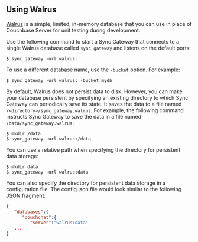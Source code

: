 ## Using Walrus

[Walrus](https://github.com/couchbaselabs/walrus) is a simple, limited, in-memory database that you can use in place of Couchbase Server for unit testing during development.

Use the following command to start a Sync Gateway that connects to a single Walrus database called `sync_gateway` and listens on the default ports:

```
$ sync_gateway -url walrus:
```
    
To use a different database name, use the `-bucket` option. For example:

```
$ sync_gateway -url walrus: -bucket mydb
```

By default, Walrus does not persist data to disk. However, you can make your database persistent by specifying an existing directory to which Sync Gateway can periodically save its state. It saves the data to a file named `/<directory>/sync_gateway.walrus`. For example, the following command instructs Sync Gateway to save the data in a file named `/data/sync_gateway.walrus`:

```
$ mkdir /data
$ sync_gateway -url walrus:/data
```
 
You can  use a relative path when specifying the directory for persistent data storage:

```
$ mkdir data
$ sync_gateway -url walrus:data
```

You can also specify the directory for persistent data storage in a configuration file. The config.json file would look similar to the following JSON fragment:

```json
{
   "databases":{
      "couchchat":{
         "server":"walrus:data"         
   ...
}
```
